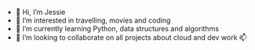 - 👋 Hi, I’m Jessie
- 👀 I’m interested in travelling, movies and coding
- 🌱 I’m currently learning Python, data structures and algorithms
- 💞️ I’m looking to collaborate on all projects about cloud and dev work
📫 

<!---
jessieharada6/jessieharada6 is a ✨ special ✨ repository because its `README.md` (this file) appears on your GitHub profile.
You can click the Preview link to take a look at your changes.
--->
